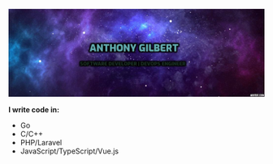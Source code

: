 ![](https://github.com/anthonygilbertt/banner/blob/main/banner-1.jpg)

**I write code in:**  
- Go
- C/C++
- PHP/Laravel
- JavaScript/TypeScript/Vue.js

